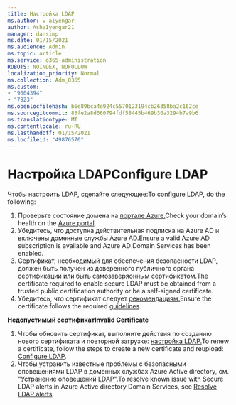 ```yaml
---
title: Настройка LDAP
ms.author: v-aiyengar
author: AshaIyengar21
manager: dansimp
ms.date: 01/15/2021
ms.audience: Admin
ms.topic: article
ms.service: o365-administration
ROBOTS: NOINDEX, NOFOLLOW
localization_priority: Normal
ms.collection: Adm_O365
ms.custom:
- "9004394"
- "7923"
ms.openlocfilehash: b6e89bca4e924c5570123194cb26358ba2c162ce
ms.sourcegitcommit: 83fe2a8d060794fdf58445b469b30a3294b7a9b6
ms.translationtype: MT
ms.contentlocale: ru-RU
ms.lasthandoff: 01/15/2021
ms.locfileid: "49876570"
---
```

# <a name="configure-ldap"></a><span data-ttu-id="288d8-102">Настройка LDAP</span><span class="sxs-lookup"><span data-stu-id="288d8-102">Configure LDAP</span></span>

<span data-ttu-id="288d8-103">Чтобы настроить LDAP, сделайте следующее:</span><span class="sxs-lookup"><span data-stu-id="288d8-103">To configure LDAP, do the following:</span></span>

1. <span data-ttu-id="288d8-104">Проверьте состояние домена на [портале Azure.](https://aka.ms/aadds-health)</span><span class="sxs-lookup"><span data-stu-id="288d8-104">Check your domain’s health on the [Azure portal](https://aka.ms/aadds-health).</span></span>
1. <span data-ttu-id="288d8-105">Убедитесь, что доступна действительная подписка на Azure AD и включены доменные службы Azure AD.</span><span class="sxs-lookup"><span data-stu-id="288d8-105">Ensure a valid Azure AD subscription is available and Azure AD Domain Services has been enabled.</span></span>
1. <span data-ttu-id="288d8-106">Сертификат, необходимый для обеспечения безопасности LDAP, должен быть получен из доверенного публичного органа сертификации или быть самозаверяонным сертификатом.</span><span class="sxs-lookup"><span data-stu-id="288d8-106">The certificate required to enable secure LDAP must be obtained from a trusted public certification authority or be a self-signed certificate.</span></span>
1. <span data-ttu-id="288d8-107">Убедитесь, что сертификат следует [рекомендациям.](https://docs.microsoft.com/azure/active-directory-domain-services/active-directory-ds-admin-guide-configure-secure-ldap#requirements-for-the-secure-ldap-certificate)</span><span class="sxs-lookup"><span data-stu-id="288d8-107">Ensure the certificate follows the required [guidelines](https://docs.microsoft.com/azure/active-directory-domain-services/active-directory-ds-admin-guide-configure-secure-ldap#requirements-for-the-secure-ldap-certificate).</span></span>

<span data-ttu-id="288d8-108">**Недопустимый сертификат**</span><span class="sxs-lookup"><span data-stu-id="288d8-108">**Invalid Certificate**</span></span>
1. <span data-ttu-id="288d8-109">Чтобы обновить сертификат, выполните действия по созданию нового сертификата и повторной загрузке: [настройка LDAP.](https://docs.microsoft.com/azure/active-directory-domain-services/tutorial-configure-ldaps?WT.mc_id=Portal-Microsoft_Azure_Support)</span><span class="sxs-lookup"><span data-stu-id="288d8-109">To renew a certificate, follow the steps to create a new certificate and reupload: [Configure LDAP](https://docs.microsoft.com/azure/active-directory-domain-services/tutorial-configure-ldaps?WT.mc_id=Portal-Microsoft_Azure_Support).</span></span>
1. <span data-ttu-id="288d8-110">Чтобы устранить известные проблемы с безопасными оповещениями LDAP в доменных службах Azure Active directory, см. "Устранение оповещений [LDAP".](https://docs.microsoft.com/azure/active-directory-domain-services/alert-ldaps?WT.mc_id=Portal-Microsoft_Azure_Support)</span><span class="sxs-lookup"><span data-stu-id="288d8-110">To resolve known issue with Secure LDAP alerts in Azure Active directory Domain Services, see [Resolve LDAP alerts](https://docs.microsoft.com/azure/active-directory-domain-services/alert-ldaps?WT.mc_id=Portal-Microsoft_Azure_Support).</span></span>
